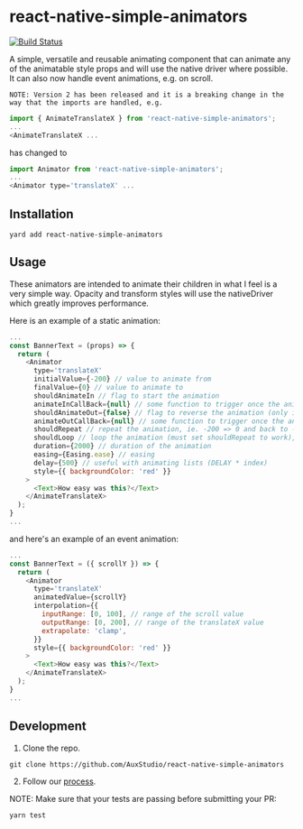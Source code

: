 # react-native-simple-animators

[![Build Status](https://travis-ci.com/AuxStudio/react-native-simple-animators.svg?branch=master)](https://travis-ci.com/AuxStudio/react-native-simple-animators)

A simple, versatile and reusable animating component that can animate any of the animatable style props and will use the native driver where possible. It can also now handle event animations, e.g. on scroll.

`NOTE: Version 2 has been released and it is a breaking change in the way that the imports are handled, e.g.`

```js
import { AnimateTranslateX } from 'react-native-simple-animators';
...
<AnimateTranslateX ...
```

has changed to

```js
import Animator from 'react-native-simple-animators';
...
<Animator type='translateX' ...
```

## Installation

```shell
yard add react-native-simple-animators
```

## Usage

These animators are intended to animate their children in what I feel is a very simple way.
Opacity and transform styles will use the nativeDriver which greatly improves performance.

Here is an example of a static animation:

```js
...
const BannerText = (props) => {
  return (
    <Animator
      type='translateX'
      initialValue={-200} // value to animate from
      finalValue={0} // value to animate to
      shouldAnimateIn // flag to start the animation
      animateInCallBack={null} // some function to trigger once the animation has ended
      shouldAnimateOut={false} // flag to reverse the animation (only if shouldAnimateIn was previously set)
      animateOutCallBack={null} // some function to trigger once the animation has ended
      shouldRepeat // repeat the animation, ie. -200 => 0 and back to -200 etc.
      shouldLoop // loop the animation (must set shouldRepeat to work), ie. -200 => 0 => reset to 0 => -200 => 0 etc.
      duration={2000} // duration of the animation
      easing={Easing.ease} // easing
      delay={500} // useful with animating lists (DELAY * index)
      style={{ backgroundColor: 'red' }}
    >
      <Text>How easy was this?</Text>
    </AnimateTranslateX>
  );
}
...
```

and here's an example of an event animation:

```js
...
const BannerText = ({ scrollY }) => {
  return (
    <Animator
      type='translateX'
      animatedValue={scrollY}
      interpolation={{
        inputRange: [0, 100], // range of the scroll value
        outputRange: [0, 200], // range of the translateX value
        extrapolate: 'clamp',
      }}
      style={{ backgroundColor: 'red' }}
    >
      <Text>How easy was this?</Text>
    </AnimateTranslateX>
  );
}
...
```

## Development

1.  Clone the repo.

```shell
git clone https://github.com/AuxStudio/react-native-simple-animators
```

2.  Follow our [process](./docs/PROCESS.md).

NOTE: Make sure that your tests are passing before submitting your PR:

```shell
yarn test
```
